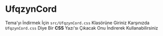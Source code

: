# UfqzynCord

Tema'yı İndirmek İçin `src/UfqzynCord.css` Klasörüne Giriniz Karşınızda `UfqzynCord.css` Diye Bir **CSS** Yazı'sı Çıkacak Onu İndirerek Kullanabilirsiniz
